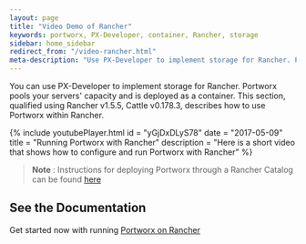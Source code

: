 ```yaml
---
layout: page
title: "Video Demo of Rancher"
keywords: portworx, PX-Developer, container, Rancher, storage
sidebar: home_sidebar
redirect_from: "/video-rancher.html"
meta-description: "Use PX-Developer to implement storage for Rancher. Portworx pools your servers’ capacity and is deployed as a container. Try today!"
---
```


You can use PX-Developer to implement storage for Rancher. Portworx pools your servers' capacity and is deployed as a container.
This section, qualified using Rancher v1.5.5, Cattle v0.178.3, describes how to use Portworx within Rancher.

{%
    include youtubePlayer.html
    id = "yGjDxDLyS78"
    date = "2017-05-09"
    title = "Running Portworx with Rancher"
    description = "Here is a short video that shows how to configure and run Portworx with Rancher"
%}

>**Note** : Instructions for deploying Portworx through a Rancher Catalog can be found [here](https://github.com/portworx/rancher)

## See the Documentation
Get started now with running [Portworx on Rancher](/scheduler/rancher/install.html)
